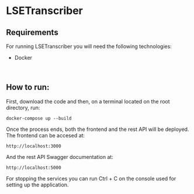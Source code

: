 # LSETranscriber
## Requirements
For running LSETranscriber you will need the following technologies:
* Docker

&nbsp;

## How to run:

First, download the code and then, on a terminal located on the root directory, run:

```
docker-compose up --build
```

Once the process ends, both the frontend and the rest API will be deployed.
The frontend can be accesed at:
```
http://localhost:3000
```

And the rest API Swagger documentation at:
```
http://localhost:5000
```

For stopping the services you can run Ctrl + C on the console used for setting up the application.